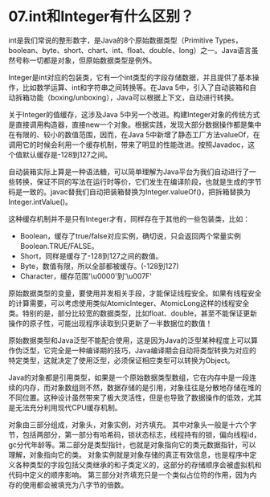 # 07.int和Integer有什么区别？

int是我们常说的整形数字，是Java的8个原始数据类型（Primitive Types，boolean、byte、short、chart、int、float、double、long）之一。Java语言虽然号称一切都是对象，但原始数据类型是例外。

Integer是int对应的包装类，它有一个int类型的字段存储数据，并且提供了基本操作，比如数学运算、int和字符串之间转换等。在Java 5中，引入了自动装箱和自动拆箱功能（boxing/unboxing），Java可以根据上下文，自动进行转换。

关于Integer的值缓存，这涉及Java 5中另一个改进。构建Integer对象的传统方式是直接调用构造器，直接new一个对象。根据实践，发现大部分数据操作都是集中在有限的、较小的数值范围，因而，在Java 5中新增了静态工厂方法valueOf，在调用它的时候会利用一个缓存机制，带来了明显的性能改进。按照Javadoc，这个值默认缓存是-128到127之间。

自动装箱实际上算是一种语法糖，可以简单理解为Java平台为我们自动进行了一些转换，保证不同的写法在运行时等价，它们发生在编译阶段，也就是生成的字节码是一致的。javac替我们自动把装箱替换为Integer.valueOf()，把拆箱替换为Integer.intValue()。

这种缓存机制并不是只有Integer才有，同样存在于其他的一些包装类，比如：

+ Boolean，缓存了true/false对应实例，确切说，只会返回两个常量实例Boolean.TRUE/FALSE。
+ Short，同样是缓存了-128到127之间的数值。
+ Byte，数值有限，所以全部都被缓存。(-128到127)
+ Character，缓存范围'\u0000'到'\u007F'

原始数据类型的变量，要使用并发相关手段，才能保证线程安全。如果有线程安全的计算需要，可以考虑使用类似AtomicInteger、AtomicLong这样的线程安全类。特别的是，部分比较宽的数据类型，比如float、double，甚至不能保证更新操作的原子性，可能出现程序读取到只更新了一半数据位的数值！

原始数据类型和Java泛型不能配合使用，这是因为Java的泛型某种程度上可以算作伪泛型，它完全是一种编译期的技巧，Java编译期会自动将类型转换为对应的特定类型，这就决定了使用泛型，必须保证相应类型可以转换为Object。

Java的对象都是引用类型，如果是一个原始数据类型数组，它在内存中是一段连续的内存，而对象数组则不然，数据存储的是引用，对象往往是分散地存储在堆的不同位置。这种设计虽然带来了极大灵活性，但是也导致了数据操作的低效，尤其是无法充分利用现代CPU缓存机制。

对象由三部分组成，对象头，对象实例，对齐填充。
其中对象头一般是十六个字节，包括两部分，第一部分有哈希码，锁状态标志，线程持有的锁，偏向线程id，gc分代年龄等。第二部分是类型指针，也就是对象指向它的类元数据指针，可以理解，对象指向它的类。
对象实例就是对象存储的真正有效信息，也是程序中定义各种类型的字段包括父类继承的和子类定义的，这部分的存储顺序会被虚拟机和代码中定义的顺序影响。
第三部分对齐填充只是一个类似占位符的作用，因为内存的使用都会被填充为八字节的倍数。